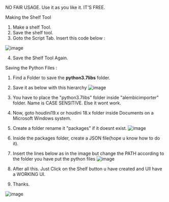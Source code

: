 NO FAIR USAGE. Use it as you like it. IT'S FREE.

Making the Shelf Tool
1. Make a shelf Tool.
2. Save the shelf tool.
3. Goto the Script Tab. Insert this code below :


![image](https://github.com/ZuluXraySix6/AlembicImporterScript/assets/108427116/f0d8e558-6f1e-47ee-aab5-a9cd3df03cd8)

4. Save the Shelf Tool Again.

Saving the Python Files : 
1. Find a Folder to save the **python3.7libs** folder.
2. Save it as below with this hierarchy
![image](https://github.com/ZuluXraySix6/AlembicImporterScript/assets/108427116/45e576f6-96ad-4ad4-9336-fee9ccb231ec)
3. You have to place the "python3.7libs" folder inside "alembicimporter" folder. Name is CASE SENSITIVE. Else it wont work.
4. Now, goto houdini19.x or houdini 18.x folder inside Documents on a Microsoft Windows system.
5. Create a folder rename it "packages" if it doesnt exist.
![image](https://github.com/ZuluXraySix6/AlembicImporterScript/assets/108427116/0c6d51b2-7723-49d2-935c-d5fe3300d73a)

6. Inside the packages folder, create a JSON file(hope u know how to do it).
7. Insert the lines below as in the image but change the PATH according to the folder you have put the python files
![image](https://github.com/ZuluXraySix6/AlembicImporterScript/assets/108427116/d3148a3d-7d18-4033-824d-54e4dad2487e)

8. After all this. Just Click on the Shelf button u have created and Ull have a WORKING UI.
9. Thanks.

![image](https://github.com/ZuluXraySix6/AlembicImporterScript/assets/108427116/fa17c769-7fbf-496c-986b-7c8bffced654)


